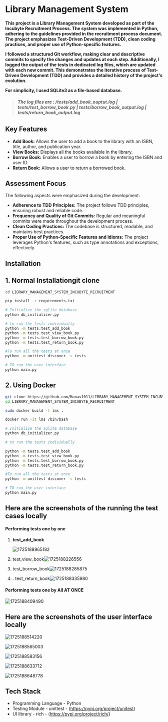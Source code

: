 # Library Management System

**This project is a Library Management System developed as part of the Incubyte Recruitment Process. The system was implemented in Python, adhering to the guidelines provided in the recruitment process document. The project emphasizes Test-Driven Development (TDD), clean coding practices, and proper use of Python-specific features.**

**I followed a structured Git workflow, making clear and descriptive commits to specify the changes and updates at each step. Additionally, I logged the output of the tests in dedicated log files, which are updated with each new commit. This demonstrates the iterative process of Test-Driven Development (TDD) and provides a detailed history of the project's evolution.**

**For simplicity, I used SQLite3 as a file-based database.**

> ###### ***The log files are : /tests/add_book_ouptut.log  | tests/test_borrow_book.py | tests/borrow_book_output.log | tests/return_book_output.log***

## Key Features

- **Add Book:** Allows the user to add a book to the library with an ISBN, title, author, and publication year.
- **View Books:** Displays all the books available in the library.
- **Borrow Book:** Enables a user to borrow a book by entering the ISBN and user ID.
- **Return Book:** Allows a user to return a borrowed book.

## Assessment Focus

The following aspects were emphasized during the development:

- **Adherence to TDD Principles:** The project follows TDD principles, ensuring robust and reliable code.
- **Frequency and Quality of Git Commits:** Regular and meaningful commits were made throughout the development process.
- **Clean Coding Practices:** The codebase is structured, readable, and maintains best practices.
- **Proper Use of Python-Specific Features and Idioms:** The project leverages Python's features, such as type annotations and exceptions, effectively.

## Installation

## 1. Normal Installationgit clone 

```bash
cd LIBRARY_MANAGEMENT_SYSTEM_INCUBYTE_RECRUITMENT

pip install -r requirements.txt

# Initialize the sqlite database
python db_initializer.py

# to run the tests individually
python -m tests.test_add_book
python -m tests.test_view_book.py
python -m tests.test_borrow_book.py
python -m tests.test_return_book.py

#To run all the tests at once
python -m unittest discover -s tests

# TO run the user interface
python main.py
```

## 2. Using Docker

```bash
git clone https://github.com/Manav1011/LIBRARY_MANAGEMENT_SYSTEM_INCUBYTE_RECRUITMENT.git
cd LIBRARY_MANAGEMENT_SYSTEM_INCUBYTE_RECRUITMENT

sudo docker build -t lms .

docker run -it lms /bin/bash  

# Initialize the sqlite database
python db_initializer.py

# to run the tests individually

python -m tests.test_add_book
python -m tests.test_view_book.py
python -m tests.test_borrow_book.py
python -m tests.test_return_book.py

#To run all the tests at once
python -m unittest discover -s tests

# TO run the user interface
python main.py 
```

## Here are the screenshots of the running the test cases locally

#### Performing tests one by one

1. **test_add_book**

   ![1725188965182](image/README/1725188965182.png)
2. test_view_book![1725188226556](image/README/1725188226556.png)
3. test_borrow_book![1725188285875](image/README/1725188285875.png)
4. . test_return_book![1725188335980](image/README/1725188335980.png)

#### Performing tests one by All AT ONCE

![1725188409490](image/README/1725188409490.png)

## Here are the screenshots of the user interface locally

![1725188514220](image/README/1725188514220.png)

![1725188565003](image/README/1725188565003.png)

![1725188583156](image/README/1725188583156.png)

![1725188633712](image/README/1725188633712.png)

![1725188648778](image/README/1725188648778.png)

## Tech Stack

* Programming Language - Python
* Testing Module - unittest - (https://pypi.org/project/unitest)
* UI library - rich - (https://pypi.org/project/rich/)
